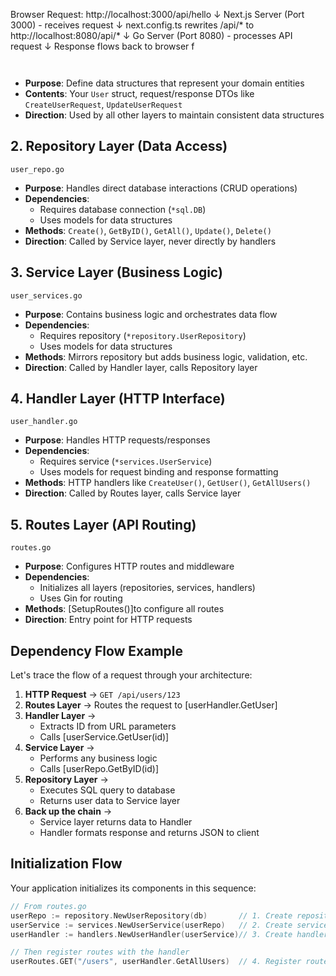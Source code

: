 Browser Request: http://localhost:3000/api/hello
      ↓
Next.js Server (Port 3000) - receives request
      ↓
next.config.ts rewrites /api/* to http://localhost:8080/api/*
      ↓
Go Server (Port 8080) - processes API request
      ↓
Response flows back to browser
f
```


```

- **Purpose**: Define data structures that represent your domain entities
- **Contents**: Your `User` struct, request/response DTOs like `CreateUserRequest`, `UpdateUserRequest`
- **Direction**: Used by all other layers to maintain consistent data structures

## 2. Repository Layer (Data Access)
`user_repo.go`

- **Purpose**: Handles direct database interactions (CRUD operations)
- **Dependencies**: 
  - Requires database connection (`*sql.DB`)
  - Uses models for data structures
- **Methods**: `Create()`, `GetByID()`, `GetAll()`, `Update()`, `Delete()`
- **Direction**: Called by Service layer, never directly by handlers


## 3. Service Layer (Business Logic)
`user_services.go`

- **Purpose**: Contains business logic and orchestrates data flow
- **Dependencies**:
  - Requires repository (`*repository.UserRepository`)
  - Uses models for data structures
- **Methods**: Mirrors repository but adds business logic, validation, etc.
- **Direction**: Called by Handler layer, calls Repository layer


## 4. Handler Layer (HTTP Interface)
`user_handler.go`

- **Purpose**: Handles HTTP requests/responses
- **Dependencies**:
  - Requires service (`*services.UserService`)
  - Uses models for request binding and response formatting
- **Methods**: HTTP handlers like `CreateUser()`, `GetUser()`, `GetAllUsers()`
- **Direction**: Called by Routes layer, calls Service layer


## 5. Routes Layer (API Routing)
`routes.go`

- **Purpose**: Configures HTTP routes and middleware
- **Dependencies**:
  - Initializes all layers (repositories, services, handlers)
  - Uses Gin for routing
- **Methods**: [SetupRoutes()]to configure all routes
- **Direction**: Entry point for HTTP requests


## Dependency Flow Example
Let's trace the flow of a request through your architecture:

1. **HTTP Request** → `GET /api/users/123`
2. **Routes Layer** → Routes the request to [userHandler.GetUser]
3. **Handler Layer** → 
   - Extracts ID from URL parameters
   - Calls [userService.GetUser(id)]
4. **Service Layer** → 
   - Performs any business logic
   - Calls [userRepo.GetByID(id)]
5. **Repository Layer** → 
   - Executes SQL query to database
   - Returns user data to Service layer
6. **Back up the chain** → 
   - Service layer returns data to Handler
   - Handler formats response and returns JSON to client

## Initialization Flow

Your application initializes its components in this sequence:

```go
// From routes.go
userRepo := repository.NewUserRepository(db)       // 1. Create repository with DB
userService := services.NewUserService(userRepo)   // 2. Create service with repo
userHandler := handlers.NewUserHandler(userService)// 3. Create handler with service

// Then register routes with the handler
userRoutes.GET("/users", userHandler.GetAllUsers)  // 4. Register routes
```